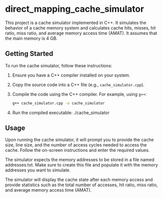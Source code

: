 # direct_mapping_cache_simulator

This project is a cache simulator implemented in C++. It simulates the behavior of a cache memory system and calculates cache hits, misses, hit ratio, miss ratio, and average memory access time (AMAT). It assumes that the main memory is 4 GB.

## Getting Started

To run the cache simulator, follow these instructions:

1. Ensure you have a C++ compiler installed on your system.
2. Copy the source code into a C++ file (e.g., `cache_simulator.cpp`).
3. Compile the code using the C++ compiler. For example, using `g++`:

   ```bash
   g++ cache_simulator.cpp -o cache_simulator
4. Run the compiled executable: ./cache_simulator

## Usage
Upon running the cache simulator, it will prompt you to provide the cache size, line size, and the number of access cycles needed to access the cache. Follow the on-screen instructions and enter the required values.

The simulator expects the memory addresses to be stored in a file named addresses.txt. Make sure to create this file and populate it with the memory addresses you want to simulate.

The simulator will display the cache state after each memory access and provide statistics such as the total number of accesses, hit ratio, miss ratio, and average memory access time (AMAT).
